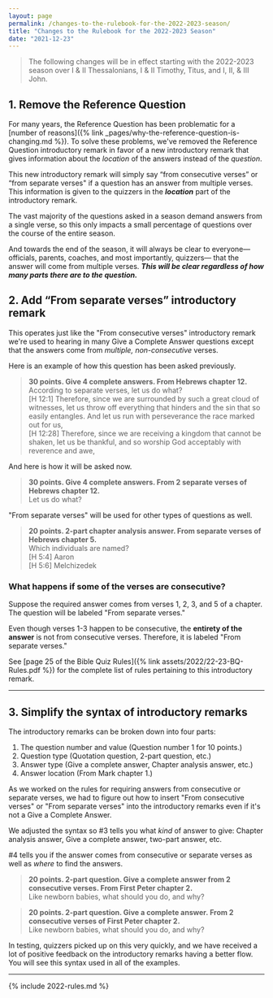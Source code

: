 ```yaml
---
layout: page
permalink: /changes-to-the-rulebook-for-the-2022-2023-season/
title: "Changes to the Rulebook for the 2022-2023 Season"
date: "2021-12-23"
---
```


> The following changes will be in effect starting with the 2022-2023 season over I & II Thessalonians, I & II Timothy, Titus, and I, II, & III John.

## **1\. Remove the Reference Question**

For many years, the Reference Question has been problematic for a [number of reasons]({% link _pages/why-the-reference-question-is-changing.md %}). To solve these problems, we've removed the Reference Question introductory remark in favor of a new introductory remark that gives information about the _location_ of the answers instead of the _question_.

This new introductory remark will simply say “from consecutive verses” or “from separate verses" if a question has an answer from multiple verses. This information is given to the quizzers in the **_location_** part of the introductory remark.

The vast majority of the questions asked in a season demand answers from a single verse, so this only impacts a small percentage of questions over the course of the entire season.

And towards the end of the season, it will always be clear to everyone—officials, parents, coaches, and most importantly, quizzers— that the answer will come from multiple verses. **_This will be clear regardless of how many parts there are to the question._**

## 2\. **Add “From separate verses” introductory remark**

This operates just like the "From consecutive verses" introductory remark we're used to hearing in many Give a Complete Answer questions except that the answers come from _multiple, non-consecutive_ verses.

Here is an example of how this question has been asked previously.

> **30 points. Give 4 complete answers. From Hebrews chapter 12.**  
According to separate verses, let us do what?  
> \[H 12:1\] Therefore, since we are surrounded by such a great cloud of witnesses, let us throw off everything that hinders and the sin that so easily entangles. And let us run with perseverance the race marked out for us,  
> \[H 12:28\] Therefore, since we are receiving a kingdom that cannot be shaken, let us be thankful, and so worship God acceptably with reverence and awe,

And here is how it will be asked now.

> **30 points. Give 4 complete answers. From 2 separate verses of Hebrews chapter 12.**  
Let us do what?

"From separate verses" will be used for other types of questions as well.

> **20 points. 2-part chapter analysis answer. From separate verses of Hebrews chapter 5.**  
Which individuals are named?  
\[H 5:4\] Aaron  
\[H 5:6\] Melchizedek

### What happens if some of the verses are consecutive?

Suppose the required answer comes from verses 1, 2, 3, and 5 of a chapter. The question will be labeled "From separate verses."

Even though verses 1-3 happen to be consecutive, the **entirety of the answer** is not from consecutive verses. Therefore, it is labeled "From separate verses."

See [page 25 of the Bible Quiz Rules]({% link assets/2022/22-23-BQ-Rules.pdf %}) for the complete list of rules pertaining to this introductory remark.

* * *

## **3\. Simplify the syntax of introductory remarks**

The introductory remarks can be broken down into four parts:

1. The question number and value (Question number 1 for 10 points.)
2. Question type (Quotation question, 2-part question, etc.)
3. Answer type (Give a complete answer, Chapter analysis answer, etc.)
4. Answer location (From Mark chapter 1.)

As we worked on the rules for requiring answers from consecutive or separate verses, we had to figure out how to insert "From consecutive verses" or "From separate verses" into the introductory remarks even if it's not a Give a Complete Answer.

We adjusted the syntax so #3 tells you what _kind_ of answer to give: Chapter analysis answer, Give a complete answer, two-part answer, etc.

#4 tells you if the answer comes from consecutive or separate verses as well as _where_ to find the answers.

> **20 points. 2-part question. Give a complete answer from 2 consecutive verses. From First Peter chapter 2.**  
Like newborn babies, what should you do, and why?

> **20 points. 2-part question. Give a complete answer. From 2 consecutive verses of First Peter chapter 2.**  
Like newborn babies, what should you do, and why?

In testing, quizzers picked up on this very quickly, and we have received a lot of positive feedback on the introductory remarks having a better flow. You will see this syntax used in all of the examples.

* * *

{% include 2022-rules.md %}
